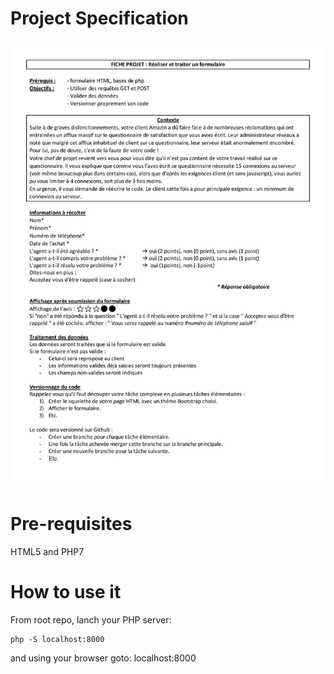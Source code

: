 # Project Specification
![Project Specification](docs/formulaire-page-001.jpg)

# Pre-requisites
HTML5 and PHP7

# How to use it
From root repo, lanch your PHP server:<br>
```shell
php -S localhost:8000
```
and using your browser goto: localhost:8000